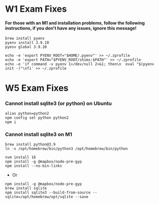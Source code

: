# W1 Exam Fixes

#### For those with an M1 and installation problems, follow the following instructions, if you don't have any issues, ignore this message!

```
brew install pyenv
pyenv install 3.9.10
pyenv global 3.9.10

echo -e 'export PYENV_ROOT="$HOME/.pyenv"' >> ~/.zprofile
echo -e 'export PATH="$PYENV_ROOT/shims:$PATH"' >> ~/.zprofile
echo -e 'if command -v pyenv 1>/dev/null 2>&1; then\n  eval "$(pyenv init -)"\nfi' >> ~/.zprofile
```

# W5 Exam Fixes

### Cannot install sqlite3 (or python) on Ubuntu

```
alias python=python2
npm config set python python2
npm i
```

### Cannot install sqlite3 on M1

```
brew install python@3.9
ln -s /opt/homebrew/bin/python3 /opt/homebrew/bin/python

nvm install 16
npm install -g @mapbox/node-pre-gyp
npm install --no-bin-links
```

* Or

```
npm install -g @mapbox/node-pre-gyp
brew install sqlite
npm install sqlite3 --build-from-source --sqlite=/opt/homebrew/opt/sqlite --save
```

